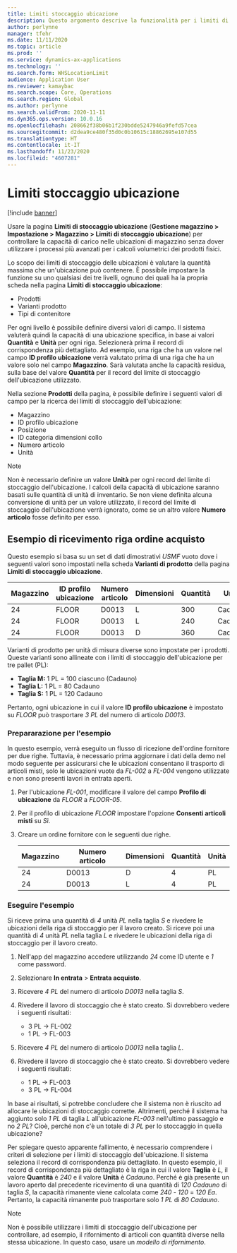 ```yaml
---
title: Limiti stoccaggio ubicazione
description: Questo argomento descrive la funzionalità per i limiti di stoccaggio dell'ubicazione.
author: perlynne
manager: tfehr
ms.date: 11/11/2020
ms.topic: article
ms.prod: ''
ms.service: dynamics-ax-applications
ms.technology: ''
ms.search.form: WHSLocationLimit
audience: Application User
ms.reviewer: kamaybac
ms.search.scope: Core, Operations
ms.search.region: Global
ms.author: perlynne
ms.search.validFrom: 2020-11-11
ms.dyn365.ops.version: 10.0.16
ms.openlocfilehash: 208662f38b06b1f230bdde5247946a9fefd57cea
ms.sourcegitcommit: d2dea9ce480f35d0c0b10615c18862695e107d55
ms.translationtype: HT
ms.contentlocale: it-IT
ms.lasthandoff: 11/23/2020
ms.locfileid: "4607281"
---
```

# <a name="location-stocking-limits"></a>Limiti stoccaggio ubicazione

[!include [banner](../includes/banner.md)]

Usare la pagina **Limiti di stoccaggio ubicazione** (**Gestione magazzino \> Impostazione \> Magazzino \> Limiti di stoccaggio ubicazione**) per controllare la capacità di carico nelle ubicazioni di magazzino senza dover utilizzare i processi più avanzati per i calcoli volumetrici dei prodotti fisici.

Lo scopo dei limiti di stoccaggio delle ubicazioni è valutare la quantità massima che un'ubicazione può contenere. È possibile impostare la funzione su uno qualsiasi dei tre livelli, ognuno dei quali ha la propria scheda nella pagina **Limiti di stoccaggio ubicazione**:

- Prodotti
- Varianti prodotto
- Tipi di contenitore

Per ogni livello è possibile definire diversi valori di campo. Il sistema valuterà quindi la capacità di una ubicazione specifica, in base ai valori **Quantità** e **Unità** per ogni riga. Selezionerà prima il record di corrispondenza più dettagliato. Ad esempio, una riga che ha un valore nel campo **ID profilo ubicazione** verrà valutato prima di una riga che ha un valore solo nel campo **Magazzino**. Sarà valutata anche la capacità residua, sulla base del valore **Quantità** per il record del limite di stoccaggio dell'ubicazione utilizzato.

Nella sezione **Prodotti** della pagina, è possibile definire i seguenti valori di campo per la ricerca dei limiti di stoccaggio dell'ubicazione:

- Magazzino
- ID profilo ubicazione
- Posizione
- ID categoria dimensioni collo
- Numero articolo
- Unità

> [!NOTE]
> Non è necessario definire un valore **Unità** per ogni record del limite di stoccaggio dell'ubicazione. I calcoli della capacità di ubicazione saranno basati sulle quantità di unità di inventario. Se non viene definita alcuna conversione di unità per un valore utilizzato, il record del limite di stoccaggio dell'ubicazione verrà ignorato, come se un altro valore **Numero articolo** fosse definito per esso.

## <a name="example--purchase-order-receiving"></a>Esempio di ricevimento riga ordine acquisto

Questo esempio si basa su un set di dati dimostrativi *USMF* vuoto dove i seguenti valori sono impostati nella scheda **Varianti di prodotto** della pagina **Limiti di stoccaggio ubicazione**.

| Magazzino | ID profilo ubicazione | Numero articolo | Dimensioni | Quantità | Unità |
|-----------|---------------------|-------------|------|----------|------|
| 24        | FLOOR               | D0013       | L    | 300      | Cadauno   |
| 24        | FLOOR               | D0013       | L    | 240      | Cadauno   |
| 24        | FLOOR               | D0013       | D    | 360      | Cadauno   |

Varianti di prodotto per unità di misura diverse sono impostate per i prodotti. Queste varianti sono allineate con i limiti di stoccaggio dell'ubicazione per tre pallet (PL):

- **Taglia M:** 1 PL = 100 ciascuno (Cadauno)
- **Taglia L:** 1 PL = 80 Cadauno
- **Taglia S:** 1 PL = 120 Cadauno

Pertanto, ogni ubicazione in cui il valore **ID profilo ubicazione** è impostato su *FLOOR* può trasportare *3* *PL* del numero di articolo *D0013*.

### <a name="prepare-for-the-example"></a>Prepararazione per l'esempio

In questo esempio, verrà eseguito un flusso di ricezione dell'ordine fornitore per due righe. Tuttavia, è necessario prima aggiornare i dati della demo nel modo seguente per assicurarsi che le ubicazioni consentano il trasporto di articoli misti, solo le ubicazioni vuote da *FL-002* a *FL-004* vengono utilizzate e non sono presenti lavori in entrata aperti.

1. Per l'ubicazione *FL-001*, modificare il valore del campo **Profilo di ubicazione** da *FLOOR* a *FLOOR-05*.
1. Per il profilo di ubicazione *FLOOR* impostare l'opzione **Consenti articoli misti** su *Sì*.
1. Creare un ordine fornitore con le seguenti due righe.

    | Magazzino | Numero articolo | Dimensioni | Quantità | Unità |
    |-----------|-------------|------|----------|------|
    | 24        | D0013       | D    | 4        | PL   |
    | 24        | D0013       | L    | 4        | PL   |

### <a name="process-the-example"></a>Eseguire l'esempio

Si riceve prima una quantità di *4* unità *PL* nella taglia *S* e rivedere le ubicazioni della riga di stoccaggio per il lavoro creato. Si riceve poi una quantità di *4* unità *PL* nella taglia *L* e rivedere le ubicazioni della riga di stoccaggio per il lavoro creato.

1. Nell'app del magazzino accedere utilizzando *24* come ID utente e *1* come password.
1. Selezionare **In entrata** \> **Entrata acquisto**.
1. Ricevere *4* *PL* del numero di articolo *D0013* nella taglia *S*.
1. Rivedere il lavoro di stoccaggio che è stato creato. Si dovrebbero vedere i seguenti risultati:

    - 3 PL -\> FL-002
    - 1 PL -\> FL-003

1. Ricevere *4* *PL* del numero di articolo *D0013* nella taglia *L*.
1. Rivedere il lavoro di stoccaggio che è stato creato. Si dovrebbero vedere i seguenti risultati:

    - 1 PL -\> FL-003
    - 3 PL -\> FL-004

In base ai risultati, si potrebbe concludere che il sistema non è riuscito ad allocare le ubicazioni di stoccaggio corrette. Altrimenti, perché il sistema ha aggiunto solo *1* *PL* di taglia *L* all'ubicazione *FL-003* nell'ultimo passaggio e no *2* *PL*? Cioè, perché non c'è un totale di *3* *PL* per lo stoccaggio in quella ubicazione?

Per spiegare questo apparente fallimento, è necessario comprendere i criteri di selezione per i limiti di stoccaggio dell'ubicazione. Il sistema seleziona il record di corrispondenza più dettagliato. In questo esempio, il record di corrispondenza più dettagliato è la riga in cui il valore **Taglia** è *L*, il valore **Quantità** è *240* e il valore **Unità** è *Cadauno*. Perché è già presente un lavoro aperto dal precedente ricevimento di una quantità di *120* *Cadauno* di taglia *S*, la capacità rimanente viene calcolata come *240* - *120* = *120* *Ea*. Pertanto, la capacità rimanente può trasportare solo *1* *PL* di *80* *Cadauno*.

> [!NOTE]
> Non è possibile utilizzare i limiti di stoccaggio dell'ubicazione per controllare, ad esempio, il rifornimento di articoli con quantità diverse nella stessa ubicazione. In questo caso, usare un *modello di rifornimento*.
